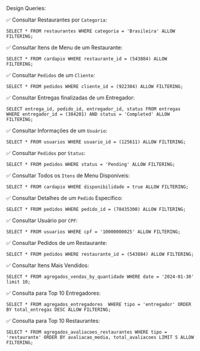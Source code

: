 <div class="step-title">Design Queries:</div>



✅ Consultar Restaurantes por `Categoria`:
```
SELECT * FROM restaurantes WHERE categoria = 'Brasileira' ALLOW FILTERING;        
```

✅ Consultar Itens de Menu de um Restaurante:
```
SELECT * FROM cardapio WHERE restaurante_id = (543884) ALLOW FILTERING;
```

✅ Consultar `Pedidos` de um  `Cliente`:
```
SELECT * FROM pedidos WHERE cliente_id = (922304) ALLOW FILTERING;                   
```

✅ Consultar Entregas finalizadas de um Entregador:
```
SELECT entrega_id, pedido_id, entregador_id, status FROM entregas WHERE entregador_id = (384201) AND status = 'Completed' ALLOW FILTERING;
```

✅ Consultar Informações de um `Usuário`:
```
SELECT * FROM usuarios WHERE usuario_id = (125611) ALLOW FILTERING;
```

✅ Consultar `Pedidos` por `Status`:
```
SELECT * FROM pedidos WHERE status = 'Pending' ALLOW FILTERING;
```

✅ Consultar Todos os `Itens` de Menu Disponíveis:
```
SELECT * FROM cardapio WHERE disponibilidade = true ALLOW FILTERING;
```

✅ Consultar Detalhes de um `Pedido` Específico:
```
SELECT * FROM pedidos WHERE pedido_id = (78435300) ALLOW FILTERING;
```

✅ Consultar Usuário por `CPF`:
```
SELECT * FROM usuarios WHERE cpf = '10000000025' ALLOW FILTERING;
```

✅ Consultar Pedidos de um Restaurante:
```
SELECT * FROM pedidos WHERE restaurante_id = (543884) ALLOW FILTERING;
```

✅ Consultar Itens Mais Vendidos:
```
SELECT * FROM agregados_vendas_by_quantidade WHERE date = '2024-01-30' limit 10;
```

✅ Consulta para Top 10 Entregadores:
```
SELECT * FROM agregados_entregadores  WHERE tipo = 'entregador' ORDER BY total_entregas DESC ALLOW FILTERING;
```

✅ Consulta para Top 10 Restaurantes:
```
SELECT * FROM agregados_avaliacoes_restaurantes WHERE tipo = 'restaurante' ORDER BY avaliacao_media, total_avaliacoes LIMIT 5 ALLOW FILTERING;
```